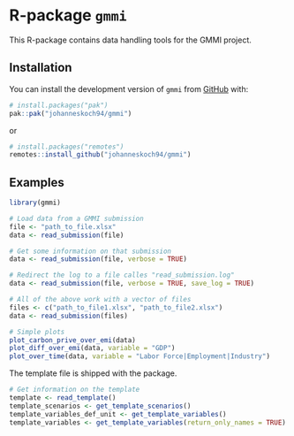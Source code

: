 
<!-- README.md is generated from README.Rmd. Please edit that file -->

# R-package `gmmi`

This R-package contains data handling tools for the GMMI project.

## Installation

You can install the development version of `gmmi` from
[GitHub](https://github.com/) with:

``` r
# install.packages("pak")
pak::pak("johanneskoch94/gmmi")
```

or

``` r
# install.packages("remotes")
remotes::install_github("johanneskoch94/gmmi")
```

## Examples

``` r
library(gmmi)

# Load data from a GMMI submission
file <- "path_to_file.xlsx"
data <- read_submission(file)

# Get some information on that submission
data <- read_submission(file, verbose = TRUE)

# Redirect the log to a file calles "read_submission.log"
data <- read_submission(file, verbose = TRUE, save_log = TRUE)

# All of the above work with a vector of files
files <- c("path_to_file1.xlsx", "path_to_file2.xlsx")
data <- read_submission(files)

# Simple plots
plot_carbon_prive_over_emi(data)
plot_diff_over_emi(data, variable = "GDP")
plot_over_time(data, variable = "Labor Force|Employment|Industry")
```

The template file is shipped with the package.

``` r
# Get information on the template
template <- read_template()
template_scenarios <- get_template_scenarios()
template_variables_def_unit <- get_template_variables()
template_variables <- get_template_variables(return_only_names = TRUE)
```

